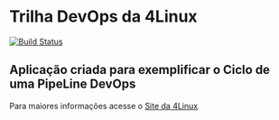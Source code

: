 # Trilha DevOps da 4Linux

<!-- Altere a Flag abaixo com sua URL do Travis -->
[![Build Status](https://travis-ci.com/maisnada/DevOpsLab-HelloWorld.svg?branch=master)](https://travis-ci.com/maisnada/DevOpsLab-HelloWorld)

## Aplicação criada para exemplificar o Ciclo de uma PipeLine DevOps


Para maiores informações acesse o [Site da 4Linux](https://www.4linux.com.br/cursos/devops)
